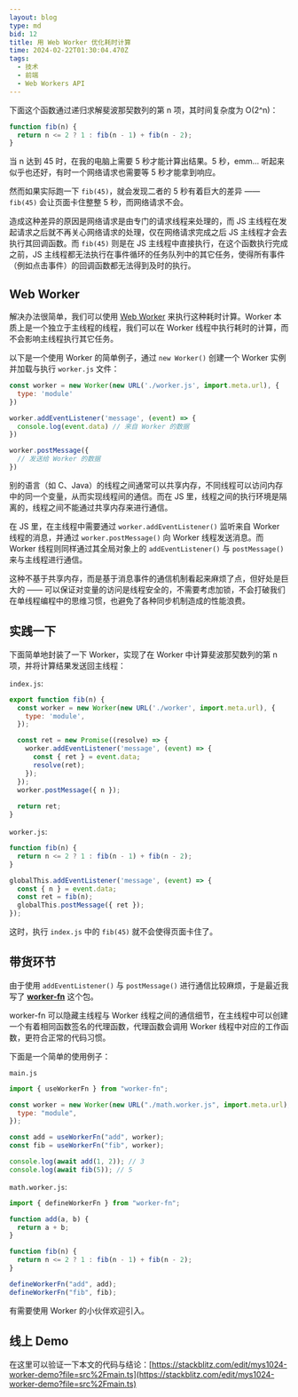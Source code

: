 ```yaml
---
layout: blog
type: md
bid: 12
title: 用 Web Worker 优化耗时计算
time: 2024-02-22T01:30:04.470Z
tags:
  - 技术
  - 前端
  - Web Workers API
---
```


下面这个函数通过递归求解斐波那契数列的第 n 项，其时间复杂度为 O(2^n)：

```javascript
function fib(n) {
  return n <= 2 ? 1 : fib(n - 1) + fib(n - 2);
}
```

当 n 达到 45 时，在我的电脑上需要 5 秒才能计算出结果。5 秒，emm... 听起来似乎也还好，有时一个网络请求也需要等 5 秒才能拿到响应。

然而如果实际跑一下 `fib(45)`，就会发现二者的 5 秒有着巨大的差异 —— `fib(45)` 会让页面卡住整整 5 秒，而网络请求不会。

造成这种差异的原因是网络请求是由专门的请求线程来处理的，而 JS 主线程在发起请求之后就不再关心网络请求的处理，仅在网络请求完成之后 JS 主线程才会去执行其回调函数。而 `fib(45)` 则是在 JS 主线程中直接执行，在这个函数执行完成之前，JS 主线程都无法执行在事件循环的任务队列中的其它任务，使得所有事件（例如点击事件）的回调函数都无法得到及时的执行。

## Web Worker

解决办法很简单，我们可以使用 [Web Worker](https://developer.mozilla.org/zh-CN/docs/Web/API/Web_Workers_API) 来执行这种耗时计算。Worker 本质上是一个独立于主线程的线程，我们可以在 Worker 线程中执行耗时的计算，而不会影响主线程执行其它任务。

以下是一个使用 Worker 的简单例子，通过 `new Worker()` 创建一个 Worker 实例并加载与执行 `worker.js` 文件：

```javascript
const worker = new Worker(new URL('./worker.js', import.meta.url), {
  type: 'module'
})

worker.addEventListener('message', (event) => {
  console.log(event.data) // 来自 Worker 的数据
})

worker.postMessage({
  // 发送给 Worker 的数据
})
```

别的语言（如 C、Java）的线程之间通常可以共享内存，不同线程可以访问内存中的同一个变量，从而实现线程间的通信。而在 JS 里，线程之间的执行环境是隔离的，线程之间不能通过共享内存来进行通信。

在 JS 里，在主线程中需要通过 `worker.addEventListener()` 监听来自 Worker 线程的消息，并通过 `worker.postMessage()` 向 Worker 线程发送消息。而 Worker 线程则同样通过其全局对象上的 `addEventListener()` 与 `postMessage()` 来与主线程进行通信。

这种不基于共享内存，而是基于消息事件的通信机制看起来麻烦了点，但好处是巨大的 —— 可以保证对变量的访问是线程安全的，不需要考虑加锁，不会打破我们在单线程编程中的思维习惯，也避免了各种同步机制造成的性能浪费。

## 实践一下

下面简单地封装了一下 Worker，实现了在 Worker 中计算斐波那契数列的第 n 项，并将计算结果发送回主线程：

`index.js`:

```javascript
export function fib(n) {
  const worker = new Worker(new URL('./worker', import.meta.url), {
    type: 'module',
  });

  const ret = new Promise((resolve) => {
    worker.addEventListener('message', (event) => {
      const { ret } = event.data;
      resolve(ret);
    });
  });
  worker.postMessage({ n });
  
  return ret;
}
```

`worker.js`:

```javascript
function fib(n) {
  return n <= 2 ? 1 : fib(n - 1) + fib(n - 2);
}

globalThis.addEventListener('message', (event) => {
  const { n } = event.data;
  const ret = fib(n);
  globalThis.postMessage({ ret });
});
```

这时，执行 `index.js` 中的 `fib(45)` 就不会使得页面卡住了。

## 带货环节

由于使用 `addEventListener()` 与 `postMessage()` 进行通信比较麻烦，于是最近我写了 **[worker-fn](https://www.npmjs.com/package/worker-fn)** 这个包。

worker-fn 可以隐藏主线程与 Worker 线程之间的通信细节，在主线程中可以创建一个有着相同函数签名的代理函数，代理函数会调用 Worker 线程中对应的工作函数，更符合正常的代码习惯。

下面是一个简单的使用例子：

`main.js`

```javascript
import { useWorkerFn } from "worker-fn";

const worker = new Worker(new URL("./math.worker.js", import.meta.url), {
  type: "module",
});

const add = useWorkerFn("add", worker);
const fib = useWorkerFn("fib", worker);

console.log(await add(1, 2)); // 3
console.log(await fib(5)); // 5
```

`math.worker.js`:

```typescript
import { defineWorkerFn } from "worker-fn";

function add(a, b) {
  return a + b;
}

function fib(n) {
  return n <= 2 ? 1 : fib(n - 1) + fib(n - 2);
}

defineWorkerFn("add", add);
defineWorkerFn("fib", fib);
```

有需要使用 Worker 的小伙伴欢迎引入。

## 线上 Demo

在这里可以验证一下本文的代码与结论：[https://stackblitz.com/edit/mys1024-worker-demo?file=src%2Fmain.ts](https://stackblitz.com/edit/mys1024-worker-demo?file=src%2Fmain.ts)
